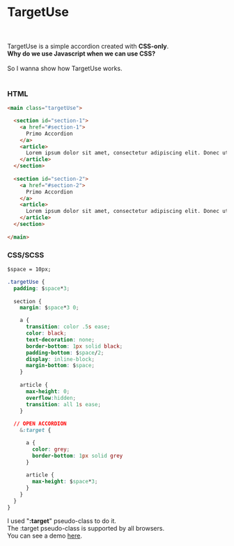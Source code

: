 # TargetUse
<br/><br/>
TargetUse is a simple accordion created with <b>CSS-only</b>.
<br/>
<b>Why do we use Javascript when we can use CSS?</b>
<br/><br/>
So I wanna show how TargetUse works.
<br/><br/>
### HTML

```html
<main class="targetUse">

  <section id="section-1">
    <a href="#section-1">
      Primo Accordion
    </a>
    <article>
      Lorem ipsum dolor sit amet, consectetur adipiscing elit. Donec ut ex eu nulla posuere porttitor. 
    </article>
  </section>
  
  <section id="section-2">
    <a href="#section-2">
      Primo Accordion
    </a>
    <article>
      Lorem ipsum dolor sit amet, consectetur adipiscing elit. Donec ut ex eu nulla posuere porttitor. 
    </article>
  </section>
  
</main>
```
### CSS/SCSS

```css
$space = 10px;

.targetUse {
  padding: $space*3;
  
  section {
    margin: $space*3 0;

    a {
      transition: color .5s ease;
      color: black;
      text-decoration: none;
      border-bottom: 1px solid black;
      padding-bottom: $space/2;
      display: inline-block;
      margin-bottom: $space;
    }
    
    article {
      max-height: 0;
      overflow:hidden;
      transition: all 1s ease;
    }
  
  // OPEN ACCORDION
    &:target {

      a {
        color: grey;
        border-bottom: 1px solid grey
      }
      
      article {
        max-height: $space*3;
      }
    }
  }
}

```
I used "<b>:target</b>" pseudo-class to do it.
<br/>
The :target pseudo-class is supported by all browsers.<br/>
You can see a demo <a href="https://jsfiddle.net/spinnatosa/bsgj4x07/">here</a>.
